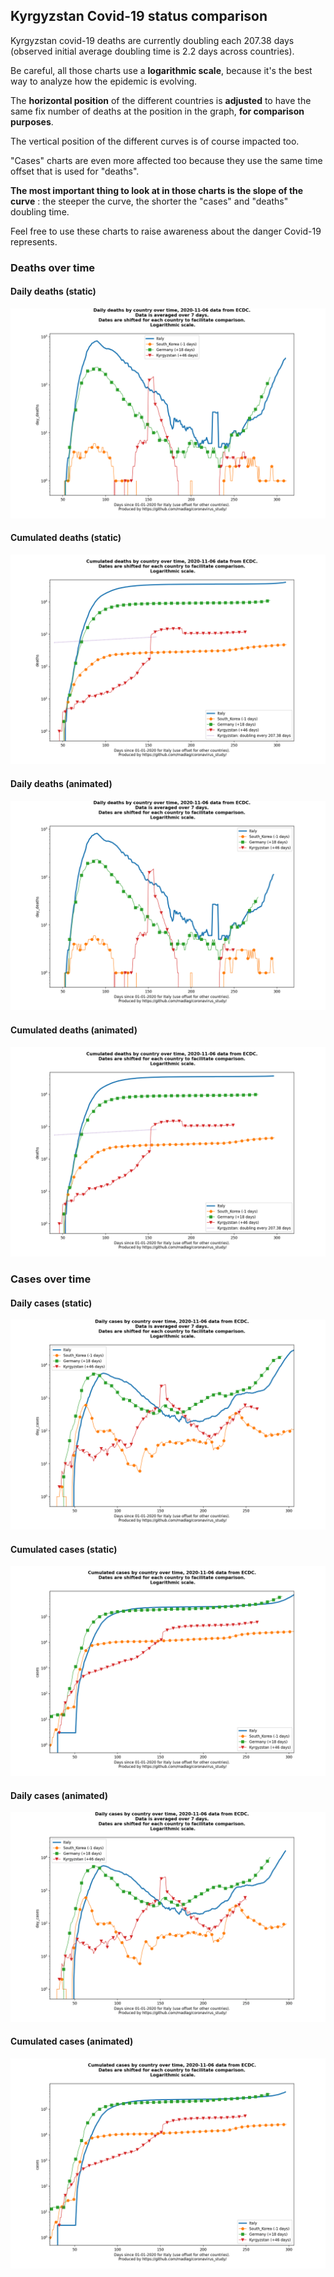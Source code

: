 ## Kyrgyzstan Covid-19 status comparison 

Kyrgyzstan covid-19 deaths are currently doubling each 207.38 days (observed initial average doubling time is 2.2 days across countries).



Be careful, all those charts use a **logarithmic scale**, because it's the best way to analyze how the epidemic is evolving.
 
The **horizontal position** of the different countries is **adjusted** to have the same fix number of deaths at the position in the graph, **for comparison purposes**.

The vertical position of the different curves is of course impacted too.

"Cases" charts are even more affected too because they use the same time offset that is used for "deaths".

**The most important thing to look at in those charts is the slope of the curve** : the steeper the curve, the shorter the "cases" and "deaths" doubling time.

Feel free to use these charts to raise awareness about the danger Covid-19 represents. 


 
### Deaths over time
 
#### Daily deaths (static)
![Kyrgyzstan covid-19 daily deaths static chart](https://raw.githubusercontent.com/madlag/coronavirus_study/master/notebooks/graphs/2020-11-06/countries/Kyrgyzstan/2020-11-06_Kyrgyzstan_day_deaths.png "Kyrgyzstan covid-19 day_deaths static chart")   
 
#### Cumulated deaths (static)
![Kyrgyzstan covid-19 cumulated deaths static chart](https://raw.githubusercontent.com/madlag/coronavirus_study/master/notebooks/graphs/2020-11-06/countries/Kyrgyzstan/2020-11-06_Kyrgyzstan_deaths.png "Kyrgyzstan covid-19 deaths static chart")   
 
#### Daily deaths (animated)
![Kyrgyzstan covid-19 daily deaths animated chart](https://raw.githubusercontent.com/madlag/coronavirus_study/master/notebooks/graphs/2020-11-06/countries/Kyrgyzstan/2020-11-06_Kyrgyzstan_day_deaths.gif "Kyrgyzstan covid-19 day_deaths animated chart")   
 
#### Cumulated deaths (animated)
![Kyrgyzstan covid-19 cumulated deaths animated chart](https://raw.githubusercontent.com/madlag/coronavirus_study/master/notebooks/graphs/2020-11-06/countries/Kyrgyzstan/2020-11-06_Kyrgyzstan_deaths.gif "Kyrgyzstan covid-19 deaths animated chart")   

 
### Cases over time
 
#### Daily cases (static)
![Kyrgyzstan covid-19 daily cases static chart](https://raw.githubusercontent.com/madlag/coronavirus_study/master/notebooks/graphs/2020-11-06/countries/Kyrgyzstan/2020-11-06_Kyrgyzstan_day_cases.png "Kyrgyzstan covid-19 day_cases static chart")   
 
#### Cumulated cases (static)
![Kyrgyzstan covid-19 cumulated cases static chart](https://raw.githubusercontent.com/madlag/coronavirus_study/master/notebooks/graphs/2020-11-06/countries/Kyrgyzstan/2020-11-06_Kyrgyzstan_cases.png "Kyrgyzstan covid-19 cases static chart")   
 
#### Daily cases (animated)
![Kyrgyzstan covid-19 daily cases animated chart](https://raw.githubusercontent.com/madlag/coronavirus_study/master/notebooks/graphs/2020-11-06/countries/Kyrgyzstan/2020-11-06_Kyrgyzstan_day_cases.gif "Kyrgyzstan covid-19 day_cases animated chart")   
 
#### Cumulated cases (animated)
![Kyrgyzstan covid-19 cumulated cases animated chart](https://raw.githubusercontent.com/madlag/coronavirus_study/master/notebooks/graphs/2020-11-06/countries/Kyrgyzstan/2020-11-06_Kyrgyzstan_cases.gif "Kyrgyzstan covid-19 cases animated chart")   

